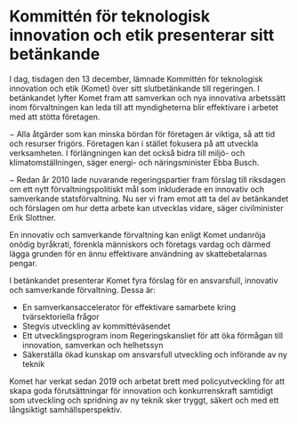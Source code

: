 # Kommittén för teknologisk innovation och etik presenterar sitt betänkande

I dag, tisdagen den 13 december, lämnade Kommittén för teknologisk innovation och etik (Komet) över sitt slutbetänkande till regeringen. I betänkandet lyfter Komet fram att samverkan och nya innovativa arbetssätt inom förvaltningen kan leda till att myndigheterna blir effektivare i arbetet med att stötta företagen.

− Alla åtgärder som kan minska bördan för företagen är viktiga, så att tid och resurser frigörs. Företagen kan i stället fokusera på att utveckla verksamheten. I förlängningen kan det också bidra till miljö- och klimatomställningen, säger energi- och näringsminister Ebba Busch.

− Redan år 2010 lade nuvarande regeringspartier fram förslag till riksdagen om ett nytt förvaltningspolitiskt mål som inkluderade en innovativ och samverkande statsförvaltning. Nu ser vi fram emot att ta del av betänkandet och förslagen om hur detta arbete kan utvecklas vidare, säger civilminister Erik Slottner.

En innovativ och samverkande förvaltning kan enligt Komet undanröja onödig byråkrati, förenkla människors och företags vardag och därmed lägga grunden för en ännu effektivare användning av skattebetalarnas pengar.

I betänkandet presenterar Komet fyra förslag för en ansvarsfull, innovativ och samverkande förvaltning. Dessa är:

* En samverkansaccelerator för effektivare samarbete kring tvärsektoriella frågor
* Stegvis utveckling av kommittéväsendet
* Ett utvecklingsprogram inom Regeringskansliet för att öka förmågan till innovation, samverkan och helhetssyn
* Säkerställa ökad kunskap om ansvarsfull utveckling och införande av ny teknik

Komet har verkat sedan 2019 och arbetat brett med policyutveckling för att skapa goda förutsättningar för innovation och konkurrenskraft samtidigt som utveckling och spridning av ny teknik sker tryggt, säkert och med ett långsiktigt samhällsperspektiv.
